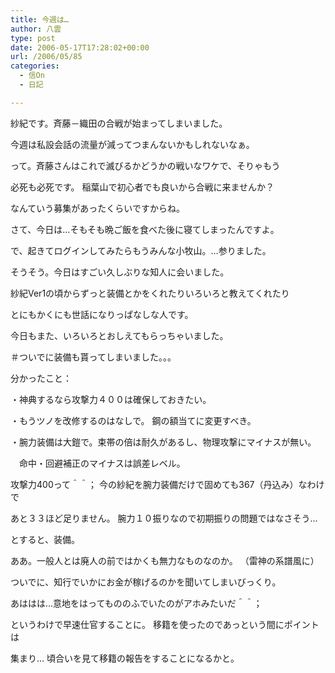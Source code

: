```yaml
---
title: 今週は…
author: 八雲
type: post
date: 2006-05-17T17:28:02+00:00
url: /2006/05/85
categories:
  - 信On
  - 日記

---
```

紗紀です。斉藤－織田の合戦が始まってしまいました。
  
今週は私設会話の流量が減ってつまんないかもしれないなぁ。

って。斉藤さんはこれで滅びるかどうかの戦いなワケで、そりゃもう
  
必死も必死です。 稲葉山で初心者でも良いから合戦に来ませんか？
  
なんていう募集があったくらいですからね。

さて、今日は…そもそも晩ご飯を食べた後に寝てしまったんですよ。
  
で、起きてログインしてみたらもうみんな小牧山。…参りました。

そうそう。今日はすごい久しぶりな知人に会いました。
  
紗紀Ver1の頃からずっと装備とかをくれたりいろいろと教えてくれたり
  
とにもかくにも世話になりっぱなしな人です。
  
今日もまた、いろいろとおしえてもらっちゃいました。
  
＃ついでに装備も貰ってしまいました。。。
  
分かったこと：
  
・神典するなら攻撃力４００は確保しておきたい。
  
・もうツノを改修するのはなしで。 鋼の額当てに変更すべき。
  
・腕力装備は大鎧で。束帯の倍は耐久があるし、物理攻撃にマイナスが無い。
  
　命中・回避補正のマイナスは誤差レベル。

攻撃力400って＾＾； 今の紗紀を腕力装備だけで固めても367（丹込み）なわけで
  
あと３３ほど足りません。 腕力１０振りなので初期振りの問題ではなさそう…
  
とすると、装備。
  
ああ。一般人とは廃人の前ではかくも無力なものなのか。 （雷神の系譜風に）

ついでに、知行でいかにお金が稼げるのかを聞いてしまいびっくり。
  
あははは…意地をはってもののふでいたのがアホみたいだ＾＾；
  
というわけで早速仕官することに。 移籍を使ったのであっという間にポイントは
  
集まり… 頃合いを見て移籍の報告をすることになるかと。